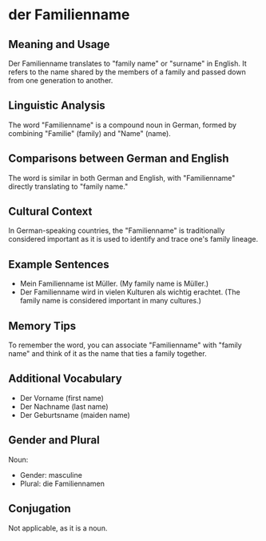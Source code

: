 # der Familienname
## Meaning and Usage
Der Familienname translates to "family name" or "surname" in English. It refers to the name shared by the members of a family and passed down from one generation to another.

## Linguistic Analysis
The word "Familienname" is a compound noun in German, formed by combining "Familie" (family) and "Name" (name).

## Comparisons between German and English
The word is similar in both German and English, with "Familienname" directly translating to "family name." 

## Cultural Context
In German-speaking countries, the "Familienname" is traditionally considered important as it is used to identify and trace one's family lineage.

## Example Sentences
- Mein Familienname ist Müller. (My family name is Müller.)
- Der Familienname wird in vielen Kulturen als wichtig erachtet. (The family name is considered important in many cultures.)

## Memory Tips
To remember the word, you can associate "Familienname" with "family name" and think of it as the name that ties a family together.

## Additional Vocabulary
- Der Vorname (first name)
- Der Nachname (last name)
- Der Geburtsname (maiden name)

## Gender and Plural
Noun: 
- Gender: masculine 
- Plural: die Familiennamen

## Conjugation
Not applicable, as it is a noun.